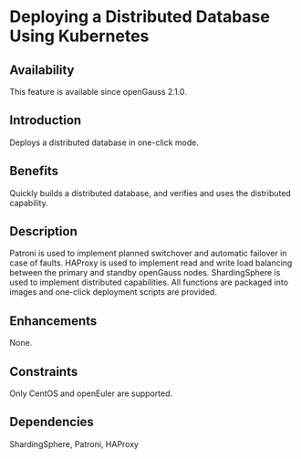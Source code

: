 # Deploying a Distributed Database Using Kubernetes<a name="EN-US_TOPIC_0000001264707841"></a>

## Availability<a name="section3594727121215"></a>

This feature is available since openGauss 2.1.0.

## Introduction<a name="section49381643132417"></a>

Deploys a distributed database in one-click mode.

## Benefits<a name="section143901154141215"></a>

Quickly builds a distributed database, and verifies and uses the distributed capability.

## Description<a name="section57261629139"></a>

Patroni is used to implement planned switchover and automatic failover in case of faults. HAProxy is used to implement read and write load balancing between the primary and standby openGauss nodes. ShardingSphere is used to implement distributed capabilities. All functions are packaged into images and one-click deployment scripts are provided.

## Enhancements<a name="section790711851312"></a>

None.

## Constraints<a name="section8686411191311"></a>

Only CentOS and openEuler are supported.

## Dependencies<a name="section185341414141318"></a>

ShardingSphere, Patroni, HAProxy

